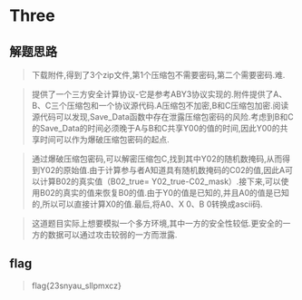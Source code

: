 # Three

## 解题思路

> 下载附件,得到了3个zip文件,第1个压缩包不需要密码,第二个需要密码.难.

> 提供了一个三方安全计算协议-它是参考ABY3协议实现的.附件提供了A、B、C三个压缩包和一个协议源代码.A压缩包不加密,B和C压缩包加密.阅读源代码可以发现,Save_Data函数中存在泄露压缩包密码的风险.考虑到B和C的Save_Data的时间必须晚于A与B和C共享Y00的值的时间,因此Y00的共享时间可以作为爆破压缩包密码的起点.

> 通过爆破压缩包密码,可以解密压缩包C,找到其中Y02的随机数掩码,从而得到Y02的原始值.由于计算参与者A知道具有随机数掩码的C02的值,因此A可以计算B02的真实值（B02_true= Y02_true-C02_mask）.接下来,可以使用B02的真实的值来恢复B0的值.由于Y0的值是已知的,并且A0的值是已知的,所以可以直接计算X0的值.最后,将A0、X 0、B 0转换成ascii码.

> 这道题目实际上想要模拟一个多方环境,其中一方的安全性较低.更安全的一方的数据可以通过攻击较弱的一方而泄露.

## flag

> flag{23snyau_sllpmxcz}